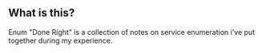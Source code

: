 ## What is this?
Enum "Done Right" is a collection of notes on service enumeration i've put together during my experience.

